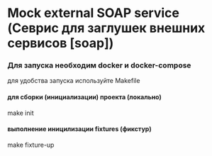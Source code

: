 Mock external SOAP service (Севрис для заглушек внешних сервисов [soap])
====================

### Для запуска необходим docker и docker-compose

для удобства запуска используйте Makefile

#### для сборки (инициализации) проекта (локально)
make init

#### выполнение иницилизации fixtures (фикстур)
make fixture-up
